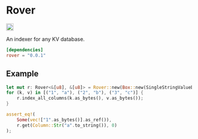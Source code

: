 # Rover

[<img alt="build status" src="https://img.shields.io/github/workflow/status/melekes/rover/CI/master?style=for-the-badge" height="20">](https://github.com/melekes/rover/actions?query=branch%3Amaster)

An indexer for any KV database.

```toml
[dependencies]
rover = "0.0.1"
```

## Example

```rust
let mut r: Rover<&[u8], &[u8]> = Rover::new(Box::new(SingleStringValueDecoder {}));
for (k, v) in [("1", "a"), ("2", "b"), ("3", "c")] {
    r.index_all_columns(k.as_bytes(), v.as_bytes());
}

assert_eq!(
    Some(vec!["1".as_bytes()].as_ref()),
    r.get(Column::Str("a".to_string()), 0)
);
```
